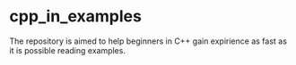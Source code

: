 # cpp_in_examples
The repository is aimed to help beginners in C++ gain expirience as fast as it is possible reading examples.
